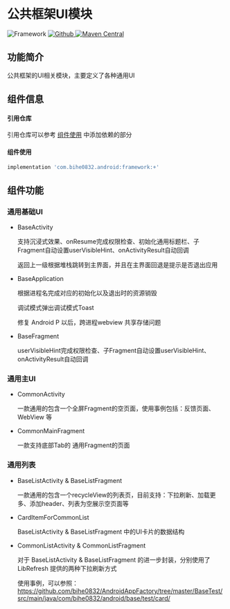 # 公共框架UI模块

![Framework](https://img.shields.io/badge/AndroidAppFactory-Framework-brightgreen)
[ ![Github](https://img.shields.io/badge/Github-Framework-brightgreen?style=social) ](https://github.com/bihe0832/AndroidAppFactory/tree/master/Framework)
[ ![Maven Central](https://img.shields.io/maven-central/v/com.bihe0832.android/framework) ](https://search.maven.org/artifact/com.bihe0832.android/framework)

## 功能简介

公共框架的UI相关模块，主要定义了各种通用UI

## 组件信息

#### 引用仓库

引用仓库可以参考 [组件使用](./../start.md) 中添加依赖的部分

#### 组件使用

```groovy
implementation 'com.bihe0832.android:framework:+'
```
## 组件功能

### 通用基础UI

- BaseActivity

    支持沉浸式效果、onResume完成权限检查、初始化通用标题栏、子Fragment自动设置userVisibleHint、onActivityResult自动回调

    返回上一级根据堆栈跳转到主界面，并且在主界面回退是提示是否退出应用

- BaseApplication

    根据进程名完成对应的初始化以及退出时的资源销毁

    调试模式弹出调试模式Toast

    修复 Android P 以后，跨进程webview 共享存储问题

- BaseFragment

    userVisibleHint完成权限检查、子Fragment自动设置userVisibleHint、onActivityResult自动回调

### 通用主UI

- CommonActivity

    一款通用的包含一个全屏Fragment的空页面，使用事例包括：反馈页面、WebView 等

- CommonMainFragment

    一款支持底部Tab的 通用Fragment的页面

### 通用列表

- BaseListActivity & BaseListFragment

    一款通用的包含一个recycleView的列表页，目前支持：下拉刷新、加载更多、添加header、列表为空展示空页面等

- CardItemForCommonList

    BaseListActivity & BaseListFragment 中的UI卡片的数据结构

- CommonListActivity & CommonListFragment

    对于 BaseListActivity & BaseListFragment 的进一步封装，分别使用了LibRefresh 提供的两种下拉刷新方式

    使用事例，可以参照：https://github.com/bihe0832/AndroidAppFactory/tree/master/BaseTest/src/main/java/com/bihe0832/android/base/test/card/